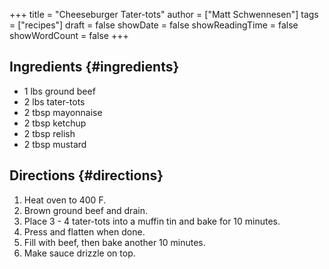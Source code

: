 +++
title = "Cheeseburger Tater-tots"
author = ["Matt Schwennesen"]
tags = ["recipes"]
draft = false
showDate = false
showReadingTime = false
showWordCount = false
+++

## Ingredients {#ingredients}

-   1 lbs ground beef
-   2 lbs tater-tots
-   2 tbsp mayonnaise
-   2 tbsp ketchup
-   2 tbsp relish
-   2 tbsp mustard


## Directions {#directions}

1.  Heat oven to 400 F.
2.  Brown ground beef and drain.
3.  Place 3 - 4 tater-tots into a muffin tin and bake for 10 minutes.
4.  Press and flatten when done.
5.  Fill with beef, then bake another 10 minutes.
6.  Make sauce drizzle on top.

